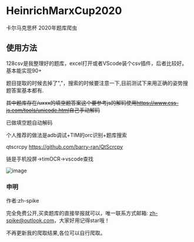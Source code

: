# HeinrichMarxCup2020
卡尔马克思杯 2020年题库爬虫

## 使用方法

128csv是我整理好的题库，excel打开或者VScode装个csv插件，后者比较好。基本能实现90+

题目提取的时候去掉了","，搜索的时候要注意一下,目前测试下来用正确的姿势搜题答案基本都有.

~~其中题库存在/uxxx的填空题答案这个要参考js的解码使用<https://www.css-js.com/tools/unicode.html>自己手动解码~~

已做填空题自动解码

个人推荐的做法是adb调试+TIM的orc识别+题库搜索

qtscrcpy
<https://github.com/barry-ran/QtScrcpy>

链是手机投屏->timOCR->vscode查找

![image](https://github.com/zh-Spike/HeinrichMarxCup2020/blob/main/usage.gif)


### 申明
作者:zh-spike 

完全免费公开,买卖题库的直接举报就可以，唯一联系方式邮箱: zh-spike@outlook.com，大家好用记得star哦！

不再更新我的爬取结果,各位可以自行爬取。
